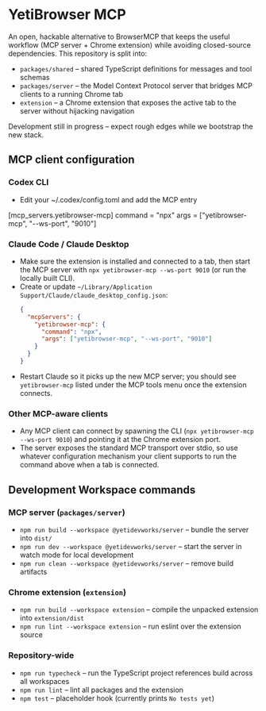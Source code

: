 # YetiBrowser MCP

An open, hackable alternative to BrowserMCP that keeps the useful workflow (MCP server + Chrome extension) while avoiding closed-source dependencies. This repository is split into:

- `packages/shared` – shared TypeScript definitions for messages and tool schemas
- `packages/server` – the Model Context Protocol server that bridges MCP clients to a running Chrome tab
- `extension` – a Chrome extension that exposes the active tab to the server without hijacking navigation

Development still in progress – expect rough edges while we bootstrap the new stack.

## MCP client configuration

### Codex CLI

- Edit your ~/.codex/config.toml and add the MCP entry

[mcp_servers.yetibrowser-mcp]
command = "npx"
args = ["yetibrowser-mcp", "--ws-port", "9010"]

### Claude Code / Claude Desktop
- Make sure the extension is installed and connected to a tab, then start the MCP server with `npx yetibrowser-mcp --ws-port 9010` (or run the locally built CLI).
- Create or update `~/Library/Application Support/Claude/claude_desktop_config.json`:
  ```json
  {
    "mcpServers": {
      "yetibrowser-mcp": {
        "command": "npx",
        "args": ["yetibrowser-mcp", "--ws-port", "9010"]
      }
    }
  }
  ```
- Restart Claude so it picks up the new MCP server; you should see `yetibrowser-mcp` listed under the MCP tools menu once the extension connects.

### Other MCP-aware clients
- Any MCP client can connect by spawning the CLI (`npx yetibrowser-mcp --ws-port 9010`) and pointing it at the Chrome extension port.
- The server exposes the standard MCP transport over stdio, so use whatever configuration mechanism your client supports to run the command above when a tab is connected.

## Development Workspace commands

### MCP server (`packages/server`)
- `npm run build --workspace @yetidevworks/server` – bundle the server into `dist/`
- `npm run dev --workspace @yetidevworks/server` – start the server in watch mode for local development
- `npm run clean --workspace @yetidevworks/server` – remove build artifacts

### Chrome extension (`extension`)
- `npm run build --workspace extension` – compile the unpacked extension into `extension/dist`
- `npm run lint --workspace extension` – run eslint over the extension source

### Repository-wide
- `npm run typecheck` – run the TypeScript project references build across all workspaces
- `npm run lint` – lint all packages and the extension
- `npm test` – placeholder hook (currently prints `No tests yet`)

